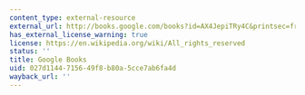 ```yaml
---
content_type: external-resource
external_url: http://books.google.com/books?id=AX4JepiTRy4C&printsec=frontcover
has_external_license_warning: true
license: https://en.wikipedia.org/wiki/All_rights_reserved
status: ''
title: Google Books
uid: 027d1144-7156-49f8-b80a-5cce7ab6fa4d
wayback_url: ''
---
```

